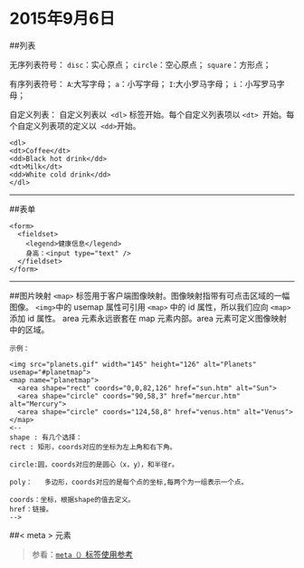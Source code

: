 # 2015年9月6日  

##列表

无序列表符号：
`disc`：实心原点；
`circle`：空心原点；
`square`：方形点；

有序列表符号：
`A`:大写字母；
`a`：小写字母；
`I`:大小罗马字母；
`i`：小写罗马字母；

自定义列表：
自定义列表以` <dl>` 标签开始。每个自定义列表项以 `<dt> `开始。每个自定义列表项的定义以` <dd>`开始。
```
<dl>
<dt>Coffee</dt>
<dd>Black hot drink</dd>
<dt>Milk</dt>
<dd>White cold drink</dd>
</dl>
```

---
##表单

```
<form>
  <fieldset>
    <legend>健康信息</legend>
    身高：<input type="text" />
  </fieldset>
</form>
```

---
##图片映射
`<map>` 标签用于客户端图像映射。图像映射指带有可点击区域的一幅图像。
`<img>`中的 usemap 属性可引用 `<map>` 中的 id 属性，所以我们应向 `<map>` 添加 id 属性。
area 元素永远嵌套在 map 元素内部。area 元素可定义图像映射中的区域。
```
示例：

<img src="planets.gif" width="145" height="126" alt="Planets" usemap="#planetmap">
<map name="planetmap">
  <area shape="rect" coords="0,0,82,126" href="sun.htm" alt="Sun">
  <area shape="circle" coords="90,58,3" href="mercur.htm" alt="Mercury">
  <area shape="circle" coords="124,58,8" href="venus.htm" alt="Venus">
</map>
<--
shape : 有几个选择：
rect : 矩形，coords对应的坐标为左上角和右下角。

circle:圆，coords对应的是圆心（x，y），和半径r。

poly：   多边形，coords对应的是每个点的坐标,每两个为一组表示一个点。

coords：坐标，根据shape的值去定义。  
href：链接。 
-->
```

##< meta > 元素
>参看：[`meta（）`标签使用参考](http://segmentfault.com/a/1190000002407912)

